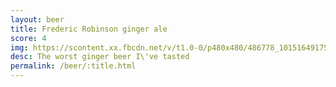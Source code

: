 ```yaml
---
layout: beer
title: Frederic Robinson ginger ale
score: 4
img: https://scontent.xx.fbcdn.net/v/t1.0-0/p480x480/486778_10151649175643745_1984274110_n.jpg?oh=6a7636735e1e9aebaef3d5c0c898c6da&oe=58CDFED8
desc: The worst ginger beer I\'ve tasted
permalink: /beer/:title.html
---
```

